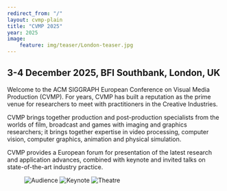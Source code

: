 ```yaml
---
redirect_from: "/"
layout: cvmp-plain
title: "CVMP 2025"
year: 2025
image:
    feature: img/teaser/London-teaser.jpg
---
```

[//]: # (## 30th November - 1st December, BFI Southbank, London, UK)

##  3-4 December 2025, BFI Southbank, London, UK
Welcome to the ACM SIGGRAPH European Conference on Visual Media Production (CVMP). For years, CVMP has built a reputation as the prime venue for researchers to meet with practitioners in the Creative Industries.

CVMP brings together production and post-production specialists from the worlds of film, broadcast and games with imaging and graphics researchers; it brings together expertise in video processing, computer vision, computer graphics, animation and physical simulation.

CVMP provides a European forum for presentation of the latest research and application advances, combined with keynote and invited talks on state-of-the-art industry practice.

<!-- featured images -->
<figure class="top3" >
    <img class="col-xs-12 col-sm-4" src="{{site.url}}/img/cvmp/cvmp-audience.jpg" alt="Audience">
    <img class="col-xs-12 col-sm-4" src="{{site.url}}/img/cvmp/cvmp-keynote.jpg" alt="Keynote">
    <img class="col-xs-12 col-sm-4" src="{{site.url}}/img/cvmp/cvmp-odeon-theatre.jpg" alt="Theatre">
</figure>